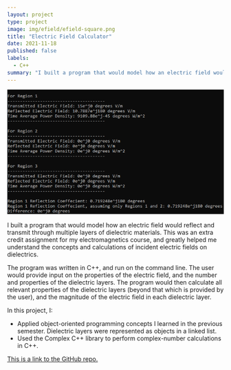 ```yaml
---
layout: project
type: project
image: img/efield/efield-square.png
title: "Electric Field Calculator"
date: 2021-11-18
published: false
labels:
  - C++
summary: "I built a program that would model how an electric field would reflect and transmit through multiple layers of dielectric materials."
---
```


<img class="img-fluid" src="../img/efield/efield.png">

I built a program that would model how an electric field would reflect and transmit through multiple layers of dielectric materials. This was an extra credit assignment for my electromagnetics course, and greatly helped me understand the concepts and calculations of incident electric fields on dielectrics.

The program was written in C++, and run on the command line. The user would provide input on the properties of the electric field, and the number and properties of the dielectric layers. The program would then calculate all relevant properties of the dielectric layers (beyond that which is provided by the user), and the magnitude of the electric field in each dielectric layer. 

In this project, I:
- Applied object-oriented programming concepts I learned in the previous semester. Dielectric layers were represented as objects in a linked list.
- Used the Complex C++ library to perform complex-number calculations in C++.

[This is a link to the GitHub repo.](https://github.com/montoyaoa/EE371Calculator)
